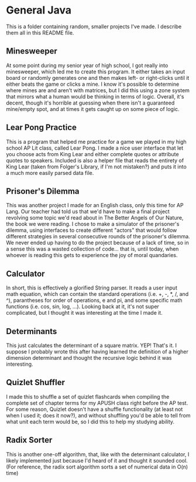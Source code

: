 # General Java
This is a folder containing random, smaller projects I've made. I describe them all in this README file.

## Minesweeper
At some point during my senior year of high school, I got really into minesweeper, which led me to create this program. It either takes an input board or randomly generates one and then makes left- or right-clicks until it either beats the game or clicks a mine. I know it's possible to determine where mines are and aren't with matrices, but I did this using a zone system that mirrors what a human would be thinking in terms of logic. Overall, it's decent, though it's horrible at guessing when there isn't a guaranteed mine/empty spot, and at times it gets caught up on some piece of logic.

## Lear Pong Practice
This is a program that helped me practice for a game we played in my high school AP Lit class, called Lear Pong. I made a nice user interface that let you choose acts from King Lear and either complete quotes or attribute quotes to speakers. Included is also a helper file that reads the entirety of King Lear (taken from Folger's Library, if I'm not mistaken?) and puts it into a much more easily parsed data file.

## Prisoner's Dilemma
This was another project I made for an English class, only this time for AP Lang. Our teacher had told us that we'd have to make a final project revolving some topic we'd read about in The Better Angels of Our Nature, the book we were reading. I chose to make a simulator of the prisoner's dilemma, using interfaces to create different "actors" that would follow different strategies in several consecutive rounds of the prisoner's dilemma. We never ended up having to do the project because of a lack of time, so in a sense this was a wasted collection of code... that is, until today, when whoever is reading this gets to experience the joy of moral quandaries.

## Calculator
In short, this is effectively a glorified String parser. It reads a user input math equation, which can contain the standard operations (i.e. +, -, *, /, and ^), parantheses for order of operations, e and pi, and some specific math functions (i.e. cos, sin, log, ...). Looking back at it, it's not super complicated, but I thought it was interesting at the time I made it.

## Determinants
This just calculates the determinant of a square matrix. YEP! That's it. I suppose I probably wrote this after having learned the definition of a higher dimension determinant and thought the recursive logic behind it was interesting.

## Quizlet Shuffler
I made this to shuffle a set of quizlet flashcards when compiling the complete set of chapter terms for my APUSH class right before the AP test. For some reason, Quizlet doesn't have a shuffle functionality (at least not when I used it; does it now?), and without shuffling you'd be able to tell from what unit each term would be, so I did this to help my studying ability.

## Radix Sorter
This is another one-off algorithm, that, like with the determinant calculator, I likely implemented just because I'd heard of it and thought it sounded cool. (For reference, the radix sort algorithm sorts a set of numerical data in O(n) time)
